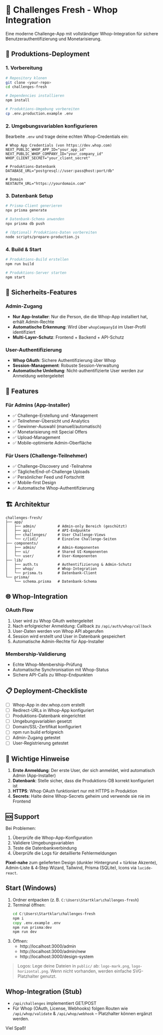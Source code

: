 # 🎯 Challenges Fresh - Whop Integration

Eine moderne Challenge-App mit vollständiger Whop-Integration für sichere Benutzerauthentifizierung und Monetarisierung.

## 🚀 Produktions-Deployment

### 1. Vorbereitung

```bash
# Repository klonen
git clone <your-repo>
cd challenges-fresh

# Dependencies installieren
npm install

# Produktions-Umgebung vorbereiten
cp .env.production.example .env
```

### 2. Umgebungsvariablen konfigurieren

Bearbeite `.env` und trage deine echten Whop-Credentials ein:

```env
# Whop App Credentials (von https://dev.whop.com)
NEXT_PUBLIC_WHOP_APP_ID="your_app_id"
NEXT_PUBLIC_WHOP_COMPANY_ID="your_company_id"
WHOP_CLIENT_SECRET="your_client_secret"

# Produktions-Datenbank
DATABASE_URL="postgresql://user:pass@host:port/db"

# Domain
NEXTAUTH_URL="https://yourdomain.com"
```

### 3. Datenbank Setup

```bash
# Prisma-Client generieren
npx prisma generate

# Datenbank-Schema anwenden
npx prisma db push

# (Optional) Produktions-Daten vorbereiten
node scripts/prepare-production.js
```

### 4. Build & Start

```bash
# Produktions-Build erstellen
npm run build

# Produktions-Server starten
npm start
```

## 🔐 Sicherheits-Features

### Admin-Zugang
- **Nur App-Installer**: Nur die Person, die die Whop-App installiert hat, erhält Admin-Rechte
- **Automatische Erkennung**: Wird über `whopCompanyId` im User-Profil identifiziert
- **Multi-Layer-Schutz**: Frontend + Backend + API-Schutz

### User-Authentifizierung
- **Whop OAuth**: Sichere Authentifizierung über Whop
- **Session-Management**: Robuste Session-Verwaltung
- **Automatische Umleitung**: Nicht-authentifizierte User werden zur Anmeldung weitergeleitet

## 📱 Features

### Für Admins (App-Installer)
- ✅ Challenge-Erstellung und -Management
- ✅ Teilnehmer-Übersicht und Analytics
- ✅ Gewinner-Auswahl (manuell/automatisch)
- ✅ Monetarisierung mit Special Offers
- ✅ Upload-Management
- ✅ Mobile-optimierte Admin-Oberfläche

### Für Users (Challenge-Teilnehmer)
- ✅ Challenge-Discovery und -Teilnahme
- ✅ Tägliche/End-of-Challenge Uploads
- ✅ Persönlicher Feed und Fortschritt
- ✅ Mobile-first Design
- ✅ Automatische Whop-Authentifizierung

## 🏗️ Architektur

```
challenges-fresh/
├── app/
│   ├── admin/          # Admin-only Bereich (geschützt)
│   ├── api/            # API-Endpunkte
│   ├── challenges/     # User Challenge-Views
│   └── c/[id]/         # Einzelne Challenge-Seiten
├── components/
│   ├── admin/          # Admin-Komponenten
│   ├── ui/             # Shared UI-Komponenten
│   └── user/           # User-Komponenten
├── lib/
│   ├── auth.ts         # Authentifizierung & Admin-Schutz
│   ├── whop/           # Whop-Integration
│   └── prisma.ts       # Datenbank-Client
└── prisma/
    └── schema.prisma   # Datenbank-Schema
```

## 🌐 Whop-Integration

### OAuth Flow
1. User wird zu Whop OAuth weitergeleitet
2. Nach erfolgreicher Anmeldung: Callback zu `/api/auth/whop/callback`
3. User-Daten werden von Whop API abgerufen
4. Session wird erstellt und User in Datenbank gespeichert
5. Automatische Admin-Rechte für App-Installer

### Membership-Validierung
- Echte Whop-Membership-Prüfung
- Automatische Synchronisation mit Whop-Status
- Sichere API-Calls zu Whop-Endpunkten

## 📋 Deployment-Checkliste

- [ ] Whop-App in dev.whop.com erstellt
- [ ] Redirect-URLs in Whop-App konfiguriert
- [ ] Produktions-Datenbank eingerichtet
- [ ] Umgebungsvariablen gesetzt
- [ ] Domain/SSL-Zertifikat konfiguriert
- [ ] npm run build erfolgreich
- [ ] Admin-Zugang getestet
- [ ] User-Registrierung getestet

## 🚨 Wichtige Hinweise

1. **Erste Anmeldung**: Der erste User, der sich anmeldet, wird automatisch Admin (App-Installer)
2. **Datenbank**: Stelle sicher, dass die Produktions-DB korrekt konfiguriert ist
3. **HTTPS**: Whop OAuth funktioniert nur mit HTTPS in Produktion
4. **Secrets**: Halte deine Whop-Secrets geheim und verwende sie nie im Frontend

## 🆘 Support

Bei Problemen:
1. Überprüfe die Whop-App-Konfiguration
2. Validiere Umgebungsvariablen
3. Teste die Datenbankverbindung
4. Überprüfe die Logs für detaillierte Fehlermeldungen

**Pixel-nahe** zum gelieferten Design (dunkler Hintergrund + türkise Akzente), Admin-Liste & 4‑Step Wizard, Tailwind, Prisma (SQLite), Icons via `lucide-react`.

## Start (Windows)
1. Ordner entpacken (z. B. `C:\Users\Startklar\challenges-fresh`)
2. Terminal öffnen:
   ```cmd
   cd C:\Users\Startklar\challenges-fresh
   npm i
   copy .env.example .env
   npm run prisma:dev
   npm run dev
   ```
3. Öffnen:
   - http://localhost:3000/admin
   - http://localhost:3000/admin/new
   - http://localhost:3000/design-system

> Logos: Lege deine Dateien in `public/` ab: `logo-mark.png`, `logo-horizontal.png`. Wenn nicht vorhanden, werden einfache SVG-Platzhalter genutzt.

## Whop-Integration (Stub)
- `/api/challenges` implementiert GET/POST
- Für Whop (OAuth, License, Webhooks) folgen Routen wie `/api/whop/validate` & `/api/whop/webhook` – Platzhalter können ergänzt werden.

Viel Spaß!
